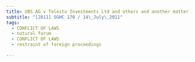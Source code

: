 ```yaml
---
title: UBS AG v Telesto Investments Ltd and others and another matter
subtitle: "[2011] SGHC 170 / 14\_July\_2011"
tags:
  - CONFLICT OF LAWS
  - natural forum
  - CONFLICT OF LAWS
  - restraint of foreign proceedings

---
```


